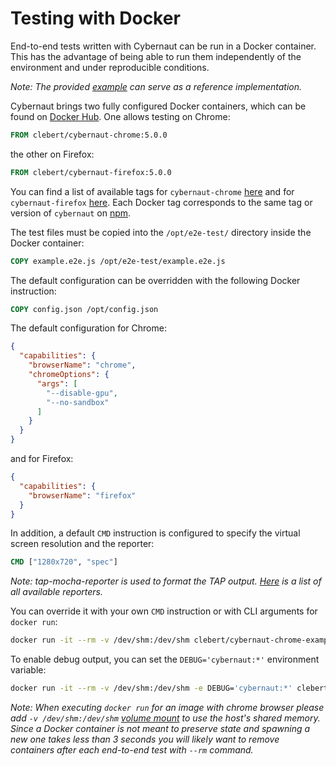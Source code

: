 # Testing with Docker

End-to-end tests written with Cybernaut can be run in a Docker container.
This has the advantage of being able to run them independently of the environment and under reproducible conditions.

*Note: The provided [example][example] can serve as a reference implementation.*

Cybernaut brings two fully configured Docker containers, which can be found on [Docker Hub][docker-hub-clebert].
One allows testing on Chrome:

```dockerfile
FROM clebert/cybernaut-chrome:5.0.0
```

 the other on Firefox:

```dockerfile
FROM clebert/cybernaut-firefox:5.0.0
```

You can find a list of available tags for `cybernaut-chrome` [here][chrome-tags] and for `cybernaut-firefox` [here][firefox-tags].
Each Docker tag corresponds to the same tag or version of `cybernaut` on [npm][npm-cybernaut].

The test files must be copied into the `/opt/e2e-test/` directory inside the Docker container:

```dockerfile
COPY example.e2e.js /opt/e2e-test/example.e2e.js
```

The default configuration can be overridden with the following Docker instruction:

```dockerfile
COPY config.json /opt/config.json
```

The default configuration for Chrome:

```json
{
  "capabilities": {
    "browserName": "chrome",
    "chromeOptions": {
      "args": [
        "--disable-gpu",
        "--no-sandbox"
      ]
    }
  }
}
```

and for Firefox:

```json
{
  "capabilities": {
    "browserName": "firefox"
  }
}
```

In addition, a default `CMD` instruction is configured to specify the virtual screen resolution and the reporter:

```dockerfile
CMD ["1280x720", "spec"]
```

*Note: tap-mocha-reporter is used to format the TAP output.
[Here][tap-mocha-reporters] is a list of all available reporters.*

You can override it with your own `CMD` instruction or with CLI arguments for `docker run`:

```sh
docker run -it --rm -v /dev/shm:/dev/shm clebert/cybernaut-chrome-example 1920x1080 dot
```

To enable debug output, you can set the `DEBUG='cybernaut:*'` environment variable:

```sh
docker run -it --rm -v /dev/shm:/dev/shm -e DEBUG='cybernaut:*' clebert/cybernaut-chrome-example
```

*Note: When executing `docker run` for an image with chrome browser please add `-v /dev/shm:/dev/shm` [volume mount][docker-mount] to use the host's shared memory.
Since a Docker container is not meant to preserve state and spawning a new one takes less than 3 seconds you will likely want to remove containers after each end-to-end test with `--rm` command.*

[chrome-tags]: https://hub.docker.com/r/clebert/cybernaut-chrome/tags/
[firefox-tags]: https://hub.docker.com/r/clebert/cybernaut-firefox/tags/
[docker-hub-clebert]: https://hub.docker.com/r/clebert/
[docker-mount]: https://docs.docker.com/engine/tutorials/dockervolumes/#mount-a-host-directory-as-a-data-volume
[example]: https://github.com/clebert/cybernaut/tree/master/example
[npm-cybernaut]: https://www.npmjs.com/package/cybernaut
[tap-mocha-reporters]: https://github.com/tapjs/tap-mocha-reporter/tree/master/lib/reporters
